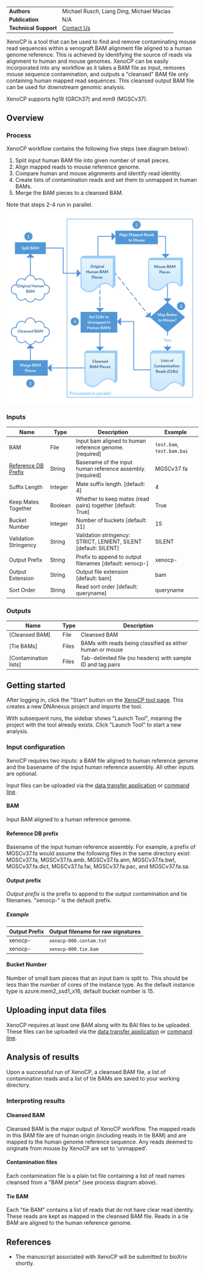 |                         |                                            |
|-------------------------|--------------------------------------------|
| **Authors**             | Michael Rusch, Liang Ding, Michael Macias  |
| **Publication**         | N/A                                   |
| **Technical Support**   | [Contact Us](https://stjude.cloud/contact) |

XenoCP is a tool that can be used to find and remove contaminating mouse read sequences within a xenograft BAM alignment file aligned to a human genome reference. This is achieved by identifying the source of reads via alignment to human and mouse genomes. 
XenoCP can be easily incorporated into any workflow as it takes a BAM file 
as input, removes mouse sequence contamination, and outputs a "cleansed" 
 BAM file only containing human mapped read sequences. This cleansed output BAM file can be used for downstream genomic analysis.

XenoCP supports hg19 (GRCh37) and mm9 (MGSCv37).

## Overview

<h3 id="process">Process</h3>

XenoCP workflow contains the following five steps (see diagram below):

  1. Split input human BAM file into given number of small pieces.
  2. Align mapped reads to mouse reference genome.
  3. Compare human and mouse alignments and identify read identity.
  4. Create lists of contamination reads and set them to unmapped in human BAMs.
  5. Merge the BAM pieces to a cleansed BAM.

Note that steps 2-4 run in parallel.

![](../../images/guides/tools/xenocp/xenocp_workflow2.png)

<h3 id="inputs">Inputs</h3>

| Name                           | Type           | Description                                                                                  | Example               |
|--------------------------------|----------------|----------------------------------------------------------------------------------------------|-----------------------|
| BAM                            | File           | Input bam aligned to human reference genome. [required]                                      |`test.bam`, `test.bam.bai`|
| [Reference DB Prefix]          | String         | Basename of the input human reference assembly. [required]                                   | MGSCv37.fa            |
| Suffix Length                  | Integer        | Mate suffix length. [default: 4]                                                             | 4                     |
| Keep Mates Together            | Boolean        | Whether to keep mates (read pairs) together [default: True]                                               | True                  |
| Bucket Number                  | Integer        | Number of buckets [default: 31]                                                              | 15                    |
| Validation Stringency          | String         | Validation stringency: STRICT, LENIENT, SILENT [default: SILENT]                             | SILENT                |
| Output Prefix                  | String         | Prefix to append to output filenames [default: xenocp-]                                      | xenocp-               |
| Output Extension               | String         | Output file extension [default: bam]                                                         | bam                   |
| Sort Order                     | String         | Read sort order [default: queryname]                                                         | queryname             |

[Reference DB Prefix]: #db-prefix

<h3 id="outputs">Outputs</h3>

| Name                       | Type | Description                                                                        |
|----------------------------|------|------------------------------------------------------------------------------------|
| [Cleansed BAM]             | File | Cleansed BAM                                                                       |
| [Tie BAMs]                 | Files| BAMs with reads being classified as either human or mouse                          |
| [Contamination lists]      | Files| Tab-delimited file (no headers) with sample ID and tag pairs                       |

## Getting started

After logging in, click the "Start" button on the [XenoCP tool
page]. This creates a new DNAnexus project and imports the tool.

With subsequent runs, the sidebar shows "Launch Tool", meaning the project with
the tool already exists. Click "Launch Tool" to start a new analysis.

[XenoCP tool page]: https://platform.stjude.cloud/tools/xenocp

### Input configuration

XenoCP requires two inputs: a BAM file aligned to human reference genome and 
the basename of the input human reference assembly. All other inputs are optional.

Input files can be uploaded via the [data transfer application] or [command
line].

[data transfer application]: ../data/data-transfer-app.md
[command line]: ../data/command-line.md

<h4 id="bam">BAM</h4>

Input BAM aligned to a human reference genome.

<h4 id="db-prefix">Reference DB prefix</h4>

Basename of the input human reference assembly. For example, a prefix of
MGSCv37.fa would assume the following files in the same directory exist: MGSCv37.fa, 
MGSCv37.fa.amb, MGSCv37.fa.ann, MGSCv37.fa.bwt, MGSCv37.fa.dict, MGSCv37.fa.fai, 
MGSCv37.fa.pac, and MGSCv37.fa.sa.

<h4 id="output-prefix">Output prefix</h4>

_Output prefix_ is the prefix to append to the output contamination and tie filenames. "xenocp-" is the default prefix. 

<h5>Example</h5>

| Output Prefix                  | Output filename for raw signatures       |
|-------------------------|------------------------------------------|
| xenocp-                 | `xenocp-000.contam.txt`                  |
| xenocp-                 | `xenocp-000.tie.bam`                     |

<h4 id="disabled-vcf-column">Bucket Number</h4>

Number of small bam pieces that an input bam is split to. This should be less than the number of cores of the instance type. As 
the default instance type is azure:mem2_ssd1_x16, default bucket number is 15.

## Uploading input data files
XenoCP requires at least one BAM along with its BAI files
to be uploaded. These files can be uploaded via the [data transfer
application] or [command line].

[data transfer application]: ../data/data-transfer-app.md
[command line]: ../data/command-line.md

## Analysis of results

Upon a successful run of XenoCP, a cleansed BAM file, a list of contamination reads and a list of tie BAMs
 are saved to your working directory.

### Interpreting results

<h4 id="cleansed-bam">Cleansed BAM</h4>

Cleansed BAM is the major output of XenoCP workflow. The mapped reads in this BAM file are of human origin (including reads in tie BAM) and are mapped to the human genome reference sequence. Any reads deemed to originate from mouse by XenoCP are set to 'unmapped'.

<h4 id="contam-list">Contamination files</h4>

Each contamination file is a plain txt file containing a list of read names cleansed from a "BAM piece" (see process diagram above).

<h4 id="tie-bam">Tie BAM</h4>

Each "tie BAM" contains a list of reads that do not have clear read identity. These reads are kept as mapped in the cleansed BAM file.
Reads in a tie BAM are aligned to the human reference genome.

## References

  * The manuscript associated with XenoCP will be submitted to bioXriv shortly.
   
[xenocp]: https://github.com/stjude/xenocp
